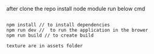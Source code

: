after clone the repo install node module 
run below cmd
```

npm install // to install dependencies
npm run dev //  to run the application in the brower
npm run build // to create build

texture are in assets folder
```
